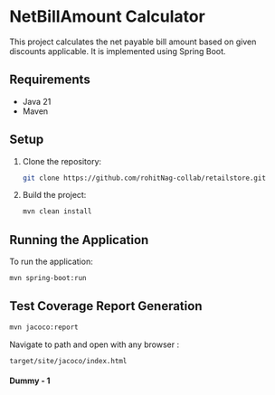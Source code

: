 # NetBillAmount Calculator

This project calculates the net payable bill amount based on given discounts applicable. It is implemented using Spring Boot.

## Requirements

- Java 21
- Maven

## Setup

1. Clone the repository:

    ```bash
    git clone https://github.com/rohitNag-collab/retailstore.git
    ```

2. Build the project:

    ```bash
    mvn clean install
    ```

## Running the Application

To run the application:

```bash
mvn spring-boot:run
```

## Test Coverage Report Generation

```bash
mvn jacoco:report
```

Navigate to path and open with any browser : 

```target/site/jacoco/index.html```

#### Dummy - 1 